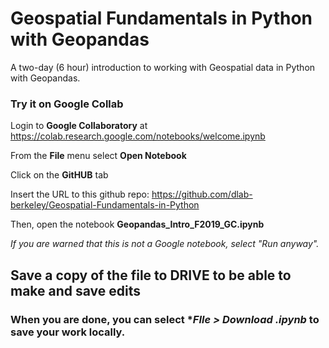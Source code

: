 # Geospatial Fundamentals in Python with Geopandas
A two-day (6 hour) introduction to working with Geospatial data in Python with Geopandas.


### Try it on Google Collab

Login to **Google Collaboratory** at <https://colab.research.google.com/notebooks/welcome.ipynb>

From the **File** menu select **Open Notebook**

Click on the **GitHUB** tab

Insert the URL to this github repo: https://github.com/dlab-berkeley/Geospatial-Fundamentals-in-Python

Then, open the notebook **Geopandas_Intro_F2019_GC.ipynb**

*If you are warned that this is not a Google notebook, select "Run anyway".*

## Save a copy of the file to DRIVE to be able to make and save edits 

### When you are done, you can select **FIle > Download *.ipynb** to save your work locally.

